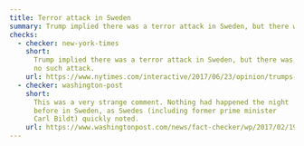 ```yaml
---
title: Terror attack in Sweden
summary: Trump implied there was a terror attack in Sweden, but there was no such attack.
checks:
  - checker: new-york-times
    short:
      Trump implied there was a terror attack in Sweden, but there was
      no such attack.
    url: https://www.nytimes.com/interactive/2017/06/23/opinion/trumps-lies.html
  - checker: washington-post
    short:
      This was a very strange comment. Nothing had happened the night
      before in Sweden, as Swedes (including former prime minister
      Carl Bildt) quickly noted.
    url: https://www.washingtonpost.com/news/fact-checker/wp/2017/02/19/fact-checking-president-trumps-rally-in-florida/
---
```


